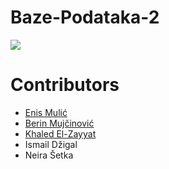 # Baze-Podataka-2

[<img src="https://discordapp.com/api/guilds/440055845552914433/widget.png" align="center">](https://discord.gg/MFzeztS)

# Contributors

* [Enis Mulić](https://github.com/PancakeAlchemist) 
* [Berin Mujčinović](https://github.com/BerMu147) 
* [Khaled El-Zayyat](https://github.com/Chessbrain)
* Ismail Džigal
* Neira Šetka